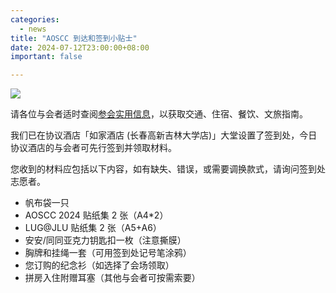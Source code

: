 ```yaml
---
categories:
  - news
title: "AOSCC 到达和签到小贴士"
date: 2024-07-12T23:00:00+08:00
important: false

---
```

![](/assets/news/coffee-break/20240623/imgs/aoscc-2024-jlu.png)

请各位与会者适时查阅[参会实用信息](https://wiki.aosc.io/zh/community/aoscc/2024-guide/)，以获取交通、住宿、餐饮、文旅指南。

我们已在协议酒店「如家酒店 (长春高新吉林大学店)」大堂设置了签到处，今日协议酒店的与会者可先行签到并领取材料。

您收到的材料应包括以下内容，如有缺失、错误，或需要调换款式，请询问签到处志愿者。

- 帆布袋一只
- AOSCC 2024 贴纸集 2 张（A4*2）
- LUG@JLU 贴纸集 2 张（A5+A6）
- 安安/同同亚克力钥匙扣一枚（注意撕膜）
- 胸牌和挂绳一套（可用签到处记号笔涂鸦）
- 您订购的纪念衫（如选择了会场领取）
- 拼房入住附赠耳塞（其他与会者可按需索要）
